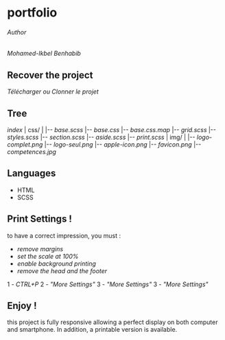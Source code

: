 # portfolio

###### Author

_Mohamed-Ikbel Benhabib_  

## Recover the project

_Télécharger ou Clonner le projet_

## Tree

_index_
|
css/
  |
  |-- _base.scss_
  |-- _base.css_
  |-- _base.css.map_
  |-- _grid.scss_
  |-- _styles.scss_
  |-- _section.scss_
  |-- _aside.scss_
  |-- _print.scss_
|
img/
  |
  |-- _logo-complet.png_
  |-- _logo-seul.png_
  |-- _apple-icon.png_
  |-- _favicon.png_
  |-- _competences.jpg_


## Languages

- HTML
- SCSS


## Print Settings !

to have a correct impression, you must :

- _remove margins_
- _set the scale at 100%_
- _enable background printing_
- _remove the head and the footer_

1 - _CTRL+P_
2 - _"More Settings"_
3 - _"More Settings"_
3 - _"More Settings"_


## Enjoy !

this project is fully responsive allowing a perfect display on both computer and smartphone.
In addition, a printable version is available.
